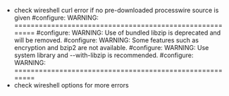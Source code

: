 - check wireshell curl error if no pre-downloaded processwire source is given
    #configure: WARNING: ========================================================
    #configure: WARNING: Use of bundled libzip is deprecated and will be removed.
    #configure: WARNING: Some features such as encryption and bzip2 are not available.
    #configure: WARNING: Use system library and --with-libzip is recommended.
    #configure: WARNING: ========================================================
- check wireshell options for more errors